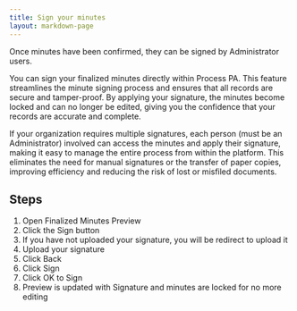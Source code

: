 ```yaml
---
title: Sign your minutes
layout: markdown-page
---
```

Once minutes have been confirmed, they can be signed by Administrator users.

You can sign your finalized minutes directly within Process PA. This feature streamlines the minute signing process and ensures that all records are secure and tamper-proof. By applying your signature, the minutes become locked and can no longer be edited, giving you the confidence that your records are accurate and complete.

If your organization requires multiple signatures, each person (must be an Administrator) involved can access the minutes and apply their signature, making it easy to manage the entire process from within the platform. This eliminates the need for manual signatures or the transfer of paper copies, improving efficiency and reducing the risk of lost or misfiled documents.


## Steps

1. Open Finalized Minutes Preview
2. Click the Sign button
  1. If you have not uploaded your signature, you will be redirect to upload it
  2. Upload your signature
  3. Click Back
  4. Click Sign
3. Click OK to Sign
4. Preview is updated with Signature and minutes are locked for no more editing

